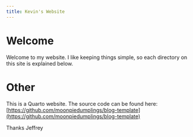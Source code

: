 ```yaml
---
title: Kevin's Website
---
```


# Welcome

Welcome to my website. I like keeping things simple, so each directory on this site is explained below.


# Other 

This is a Quarto website. The source code can be found here:
[https://github.com/moonpiedumplings/blog-template](https://github.com/moonpiedumplings/blog-template)

Thanks Jeffrey
